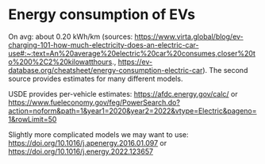 # Energy consumption of EVs

On avg: about 0.20 kWh/km (sources: https://www.virta.global/blog/ev-charging-101-how-much-electricity-does-an-electric-car-use#:~:text=An%20average%20electric%20car%20consumes,closer%20to%200%2C2%20kilowatthours., https://ev-database.org/cheatsheet/energy-consumption-electric-car). The second source provides estimates for many different models.

USDE provides per-vehicle estimates: https://afdc.energy.gov/calc/ or https://www.fueleconomy.gov/feg/PowerSearch.do?action=noform&path=1&year1=2020&year2=2022&vtype=Electric&pageno=1&rowLimit=50

Slightly more complicated models we may want to use: https://doi.org/10.1016/j.apenergy.2016.01.097 or https://doi.org/10.1016/j.energy.2022.123657
